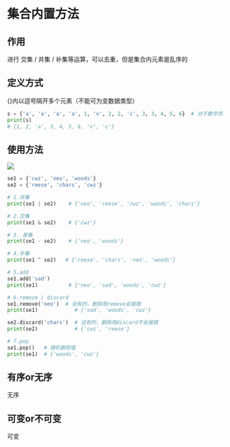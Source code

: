 # 集合内置方法

## 作用

进行 交集 / 并集 / 补集等运算，可以去重，但是集合内元素是乱序的

## 定义方式

{}内以逗号隔开多个元素（不能可为变数据类型）

```python
s = {'a', 'a', 'a', 'a', 1, 'v', 2, 2, 'c', 3, 3, 4, 5, 6}  # 对于数字而言，不会乱序；但是对于其他，就乱序
print(s)
# {1, 2, 'a', 3, 4, 5, 6, 'v', 'c'}
```

## 使用方法

![](https://cdn.jsdelivr.net/gh/setcreed/pic_img/cdn_img/20200131151911.png)

```python
se1 = {'cwz', 'neo', 'woods'}
se2 = {'reese', 'chars', 'cwz'}

# 1.并集
print(se1 | se2)    # {'neo', 'reese', 'cwz', 'woods', 'chars'}

# 2.交集
print(se1 & se2)    # {'cwz'}

# 3. 差集
print(se1 - se2)    # {'neo', 'woods'}

# 4.补集
print(se1 ^ se2)   # {'reese', 'chars', 'neo', 'woods'}

# 5.add
se1.add('sad')
print(se1)          # {'neo', 'sad', 'woods', 'cwz'}

# 6.remove / discard
se1.remove('neo')  # 没有的，删除用remove会报错
print(se1)            # {'sad', 'woods', 'cwz'}

se2.discard('chars')  # 没有的，删除用discard不会报错
print(se2)            # {'cwz', 'reese'}

# 7.pop
se1.pop()   # 随机删除值
print(se1)  # {'woods', 'cwz'}
```

## 有序or无序

无序

## 可变or不可变

可变